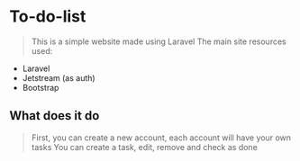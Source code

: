 # To-do-list

> This is a simple website made using Laravel
> The main site resources used:
  - Laravel
  - Jetstream (as auth)
  - Bootstrap


## What does it do

> First, you can create a new account, each account will have your own tasks
> You can create a task, edit, remove and check as done


